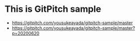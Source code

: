 # This is GitPitch sample
- https://gitpitch.com/yousukeayada/gitpitch-sample/master
- https://gitpitch.com/yousukeayada/gitpitch-sample/master?p=20200620
